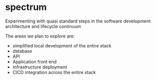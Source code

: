 # spectrum
Experimenting with quasi standard steps in the software development architecture and lifecycle continuum

The areas we plan to explore are:
- simplified local development of the entire stack
- database
- API
- Application front end
- Infrastructure deployment
- CICD integration across the entire stack